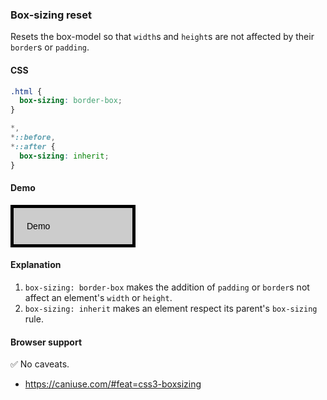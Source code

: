 ### Box-sizing reset

Resets the box-model so that `width`s and `height`s are not affected by their `border`s or `padding`.

#### CSS

```css
.html {
  box-sizing: border-box;
}

*,
*::before,
*::after {
  box-sizing: inherit;
}
```

#### Demo

<div class="snippet-demo">
  <div class="snippet-demo__box-sizing-reset">Demo</div>
</div>

<style>
.snippet-demo__box-sizing-reset {
  box-sizing: border-box;
  width: 200px;
  padding: 1.5em;
  color: #000;
  font-family: sans-serif;
  background-color: #ccc;
  border: 5px solid;
}
</style>

#### Explanation

1. `box-sizing: border-box` makes the addition of `padding` or `border`s not affect an element's `width` or `height`.
2. `box-sizing: inherit` makes an element respect its parent's `box-sizing` rule.

#### Browser support

<span class="snippet__support-note">✅ No caveats.</span>

* https://caniuse.com/#feat=css3-boxsizing
